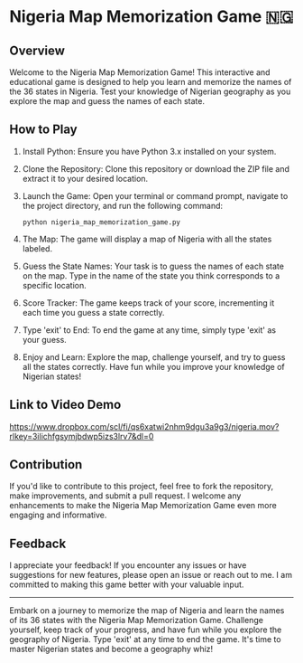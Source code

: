 # Nigeria Map Memorization Game 🇳🇬


## Overview

Welcome to the Nigeria Map Memorization Game! This interactive and educational game is designed to help you learn and memorize the names of the 36 states in Nigeria. Test your knowledge of Nigerian geography as you explore the map and guess the names of each state.

## How to Play

1. Install Python: Ensure you have Python 3.x installed on your system.

2. Clone the Repository: Clone this repository or download the ZIP file and extract it to your desired location.

3. Launch the Game: Open your terminal or command prompt, navigate to the project directory, and run the following command:

   ```
   python nigeria_map_memorization_game.py
   ```

4. The Map: The game will display a map of Nigeria with all the states labeled.

5. Guess the State Names: Your task is to guess the names of each state on the map. Type in the name of the state you think corresponds to a specific location.

6. Score Tracker: The game keeps track of your score, incrementing it each time you guess a state correctly.

7. Type 'exit' to End: To end the game at any time, simply type 'exit' as your guess.

8. Enjoy and Learn: Explore the map, challenge yourself, and try to guess all the states correctly. Have fun while you improve your knowledge of Nigerian states!

## Link to Video Demo

https://www.dropbox.com/scl/fi/qs6xatwi2nhm9dgu3a9g3/nigeria.mov?rlkey=3ilichfgsymjbdwp5izs3lrv7&dl=0

## Contribution

If you'd like to contribute to this project, feel free to fork the repository, make improvements, and submit a pull request. I welcome any enhancements to make the Nigeria Map Memorization Game even more engaging and informative.

## Feedback

I appreciate your feedback! If you encounter any issues or have suggestions for new features, please open an issue or reach out to me. I am committed to making this game better with your valuable input.

---
Embark on a journey to memorize the map of Nigeria and learn the names of its 36 states with the Nigeria Map Memorization Game. Challenge yourself, keep track of your progress, and have fun while you explore the geography of Nigeria. Type 'exit' at any time to end the game. It's time to master Nigerian states and become a geography whiz!
